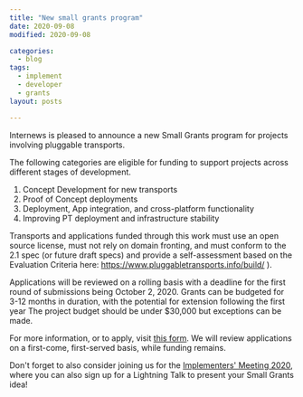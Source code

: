 ```yaml
---
title: "New small grants program"
date: 2020-09-08
modified: 2020-09-08

categories:
  - blog
tags:
  - implement
  - developer
  - grants
layout: posts

---
```

Internews is pleased to announce a new Small Grants program for projects involving pluggable transports. 
 
The following categories are eligible for funding to support projects across different stages of development.

1. Concept Development for new transports  
2. Proof of Concept deployments   
3. Deployment, App integration, and cross-platform functionality  
4. Improving PT deployment and infrastructure stability

Transports and applications funded through this work must use an open source license, must not rely on domain fronting, and must conform to the 2.1 spec (or future draft specs) and provide a self-assessment based on the Evaluation Criteria here: https://www.pluggabletransports.info/build/ ). 

Applications will be reviewed on a rolling basis with a deadline for the first round of submissions being October 2, 2020. Grants can be budgeted for 3-12 months in duration, with the potential for extension following the first year The project budget should be under $30,000 but exceptions can be made. 

For more information, or to apply, visit [this form](https://docs.google.com/forms/d/1j_UOvnk55PaKNHfwPNRMjWB-F2r0TxySb80dipcb3M4/edit?ts=5f50f895). We will review applications on a first-come, first-served basis, while funding remains.

Don't forget to also consider joining us for the [Implementers' Meeting 2020](/blog/ptim2020/), where you can also sign up for a Lightning Talk to present your Small Grants idea!

